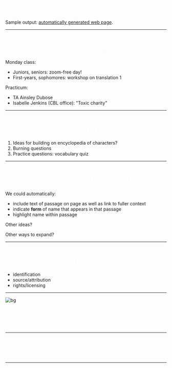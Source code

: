 # Identify that character!


Sample output: [automatically generated web page](https://neelsmith.github.io/latin101/assignments/prosopography/sampleoutput/).


---


# Schedule next week

Monday class:

- Juniors, seniors:  zoom-free day!
- First-years, sophomores: workshop on translation 1


Practicum:

- TA Ainsley Dubose
- Isabelle Jenkins (CBL office): "Toxic charity"


---



# Agenda


1. Ideas for building on encyclopedia of characters?
2. Burning questions
3. Practice questions: vocabulary quiz


---

# Encylopedia of characters

We could automatically:


- include text of passage on page as well as link to fuller context
- indicate **form** of name that appears in that passage
- highlight name within passage

Other ideas?

Other ways to expand?  

---

# Images?

- identification
- source/attribution
- rights/licensing

---

![bg](https://upload.wikimedia.org/wikipedia/commons/6/63/J_G_Trautmann_Das_brennende_Troja.jpg)

# Burning Questions!


<style scoped>
h1 {
  color: white;
  font-size: 200%;
  text-align: center;
}
</style>

---


# Practice vocab quiz

---
